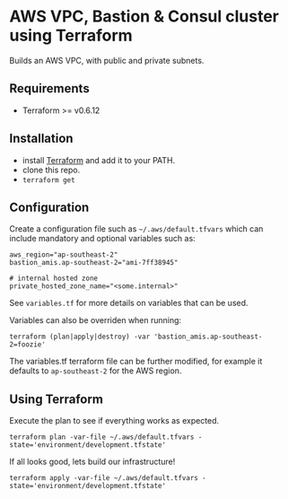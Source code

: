 AWS VPC, Bastion & Consul cluster using Terraform
=============

Builds an AWS VPC, with public and private subnets.

## Requirements

* Terraform >= v0.6.12

## Installation

* install [Terraform](https://www.terraform.io/) and add it to your PATH.
* clone this repo.
* `terraform get`

## Configuration

Create a configuration file such as `~/.aws/default.tfvars` which can include mandatory and optional variables such as:

```
aws_region="ap-southeast-2"
bastion_amis.ap-southeast-2="ami-7ff38945"

# internal hosted zone
private_hosted_zone_name="<some.internal>"
```

See `variables.tf` for more details on variables that can be used.

Variables can also be overriden when running:

```
terraform (plan|apply|destroy) -var 'bastion_amis.ap-southeast-2=foozie'
```

The variables.tf terraform file can be further modified, for example it defaults to `ap-southeast-2` for the AWS region.

## Using Terraform

Execute the plan to see if everything works as expected.

```
terraform plan -var-file ~/.aws/default.tfvars -state='environment/development.tfstate'
```

If all looks good, lets build our infrastructure!

```
terraform apply -var-file ~/.aws/default.tfvars -state='environment/development.tfstate'
```

